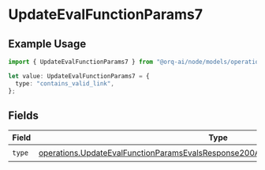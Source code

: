 # UpdateEvalFunctionParams7

## Example Usage

```typescript
import { UpdateEvalFunctionParams7 } from "@orq-ai/node/models/operations";

let value: UpdateEvalFunctionParams7 = {
  type: "contains_valid_link",
};
```

## Fields

| Field                                                                                                                                                                                      | Type                                                                                                                                                                                       | Required                                                                                                                                                                                   | Description                                                                                                                                                                                |
| ------------------------------------------------------------------------------------------------------------------------------------------------------------------------------------------ | ------------------------------------------------------------------------------------------------------------------------------------------------------------------------------------------ | ------------------------------------------------------------------------------------------------------------------------------------------------------------------------------------------ | ------------------------------------------------------------------------------------------------------------------------------------------------------------------------------------------ |
| `type`                                                                                                                                                                                     | [operations.UpdateEvalFunctionParamsEvalsResponse200ApplicationJSONResponseBody5Type](../../models/operations/updateevalfunctionparamsevalsresponse200applicationjsonresponsebody5type.md) | :heavy_check_mark:                                                                                                                                                                         | N/A                                                                                                                                                                                        |
